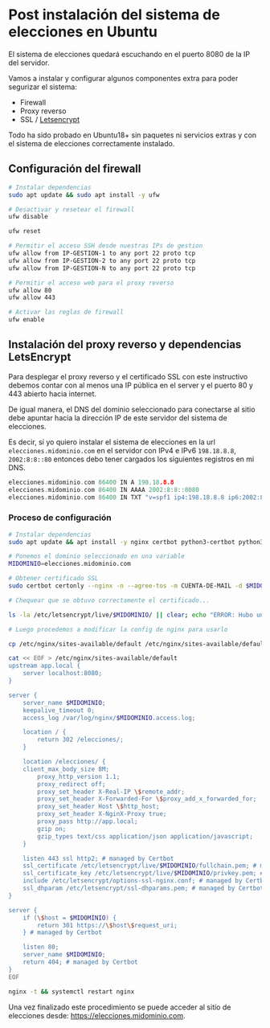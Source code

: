 # Post instalación del sistema de elecciones en Ubuntu

El sistema de elecciones quedará escuchando en el puerto 8080 de la IP del servidor.

Vamos a instalar y configurar algunos componentes extra para poder segurizar el sistema:

* Firewall
* Proxy reverso
* SSL / [Letsencrypt](https://letsencrypt.org/)

Todo ha sido probado en Ubuntu18+ sin paquetes ni servicios extras y con el sistema de elecciones correctamente instalado.

## Configuración del firewall

```bash
# Instalar dependencias
sudo apt update && sudo apt install -y ufw

# Desactivar y resetear el firewall
ufw disable

ufw reset

# Permitir el acceso SSH desde nuestras IPs de gestion
ufw allow from IP-GESTION-1 to any port 22 proto tcp
ufw allow from IP-GESTION-2 to any port 22 proto tcp
ufw allow from IP-GESTION-N to any port 22 proto tcp

# Permitir el acceso web para el proxy reverso
ufw allow 80
ufw allow 443

# Activar las reglas de firewall
ufw enable
```

## Instalación del proxy reverso y dependencias LetsEncrypt

Para desplegar el proxy reverso y el certificado SSL con este instructivo debemos contar con al menos una IP pública en el server y el puerto 80 y 443 abierto hacia internet.

De igual manera, el DNS del dominio seleccionado para conectarse al sitio debe apuntar hacia la dirección IP de este servidor del sistema de elecciones.

Es decir, si yo quiero instalar el sistema de elecciones en la url `elecciones.midominio.com` en el servidor con IPv4 e IPv6  `198.18.8.8`, `2002:8:8::80` entonces debo tener cargados los siguientes registros en mi DNS.

```c
elecciones.midominio.com 86400 IN A 198.18.8.8
elecciones.midominio.com 86400 IN AAAA 2002:8:8::8080
elecciones.midominio.com 86400 IN TXT "v=spf1 ip4:198.18.8.8 ip6:2002:8:8::80 -all"
```

### Proceso de configuración

```bash
# Instalar dependencias
sudo apt update && apt install -y nginx certbot python3-certbot python3-certbot-nginx

# Ponemos el dominio seleccionado en una variable
MIDOMINIO=elecciones.midominio.com

# Obtener certificado SSL
sudo certbot certonly --nginx -n --agree-tos -m CUENTA-DE-MAIL -d $MIDOMINIO

# Chequear que se obtuvo correctamente el certificado...

ls -la /etc/letsencrypt/live/$MIDOMINIO/ || clear; echo "ERROR: Hubo un problema al obtener el certificado... no se puede seguir con el instructivo hasta arreglar esto."

# Luego procedemos a modificar la config de nginx para usarlo

cp /etc/nginx/sites-available/default /etc/nginx/sites-available/default.backup

cat << EOF > /etc/nginx/sites-available/default
upstream app.local {
    server localhost:8080;
}

server {
    server_name $MIDOMINIO;
    keepalive_timeout 0;
    access_log /var/log/nginx/$MIDOMINIO.access.log;

    location / {
        return 302 /elecciones/;
    }

    location /elecciones/ {
	client_max_body_size 8M;
        proxy_http_version 1.1;
        proxy_redirect off;
        proxy_set_header X-Real-IP \$remote_addr;
        proxy_set_header X-Forwarded-For \$proxy_add_x_forwarded_for;
        proxy_set_header Host \$http_host;
        proxy_set_header X-NginX-Proxy true;
        proxy_pass http://app.local;
        gzip on;
        gzip_types text/css application/json application/javascript;
    }

    listen 443 ssl http2; # managed by Certbot
    ssl_certificate /etc/letsencrypt/live/$MIDOMINIO/fullchain.pem; # managed by Certbot
    ssl_certificate_key /etc/letsencrypt/live/$MIDOMINIO/privkey.pem; # managed by Certbot
    include /etc/letsencrypt/options-ssl-nginx.conf; # managed by Certbot
    ssl_dhparam /etc/letsencrypt/ssl-dhparams.pem; # managed by Certbot
}

server {
    if (\$host = $MIDOMINIO) {
        return 301 https://\$host\$request_uri;
    } # managed by Certbot

    listen 80;
    server_name $MIDOMINIO;
    return 404; # managed by Certbot
}
EOF

nginx -t && systemctl restart nginx
```

Una vez finalizado este procedimiento se puede acceder al sitio de elecciones desde: https://elecciones.midominio.com.